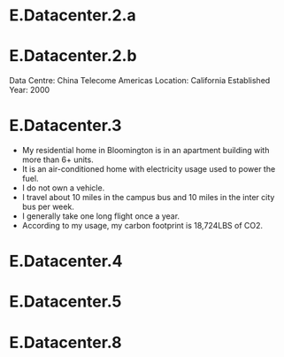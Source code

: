 # E.Datacenter.2.a



# E.Datacenter.2.b

Data Centre: China Telecome Americas
Location: California
Established Year: 2000


# E.Datacenter.3

* My residential home in Bloomington is in an apartment building with more than 6+ units. 
* It is an air-conditioned home with electricity usage used to power the fuel. 
* I do not own a vehicle. 
* I travel about 10 miles in the campus bus and 10 miles in the inter city bus per week. 
* I generally take one long flight once a year.
* According to my usage, my carbon footprint is 18,724LBS of CO2.

# E.Datacenter.4

# E.Datacenter.5

# E.Datacenter.8



